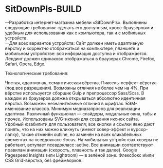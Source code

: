 # SitDownPls-BUILD
--Разработка интернет-магазина мебели «SitDownPls». Выполнены следующие требования: сделать его доступным,  кросс-браузерным и удобным для использования как с компьютера, так и с мобильных устройств.<br>
--Для всех вариантов устройств: Сайт должен иметь адаптивную вёрстку и корректно отображаться  на компьютере, планшете и мобильном устройстве: вся информация  доступна и отображается. Лендинг должен одинаково отображаться в браузерах Chrome,  Firefox, Safari, Opera, Edge.

Технологические требования: 

Чистая, адаптивная, семантическая вёрстка.
Пиксель-перфект-вёрстка (под все разрешения). Возможны отличия не более чем  на 4%. 
При вёрстке используется сборщик Gulp и препроцессор Sass/Scss. 
В каждом из браузеров должна открываться абсолютно идентичная вёрстка.  Возможны незначительные отличия в шрифтах. 
БЭМ-именование классов.
Минимум медиазапросов для реализации адаптива.
Различный функционал — слайдеры, модальные окна, табы и прочее. 
Использованы SVG-иконки для создания иконок сайта. 
Удобный юзабилити для пользователя; все кнопки и ссылки явно дают понять,  что на них можно кликнуть (имеют ховер-эффект и курсор-лапку), также отменён  outline, но заменён на всех кликабельных элементах на псевдокласс :focus. 
На мобильных устройствах ховеры не работают, вступает псевдокласс  :active. 
Все анимации соответствуют правилам анимации (скорость, плавность  и так далее). 
Google Pagespeed Insights (или Lightroom) — в зелёной зоне. 
Флексбокс и\или CSS Grid-вёрстка, без фреймворков. 

